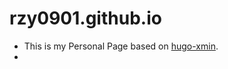 # rzy0901.github.io
+ This is my Personal Page based on [hugo-xmin](https://github.com/yihui/hugo-xmin).
+ 
